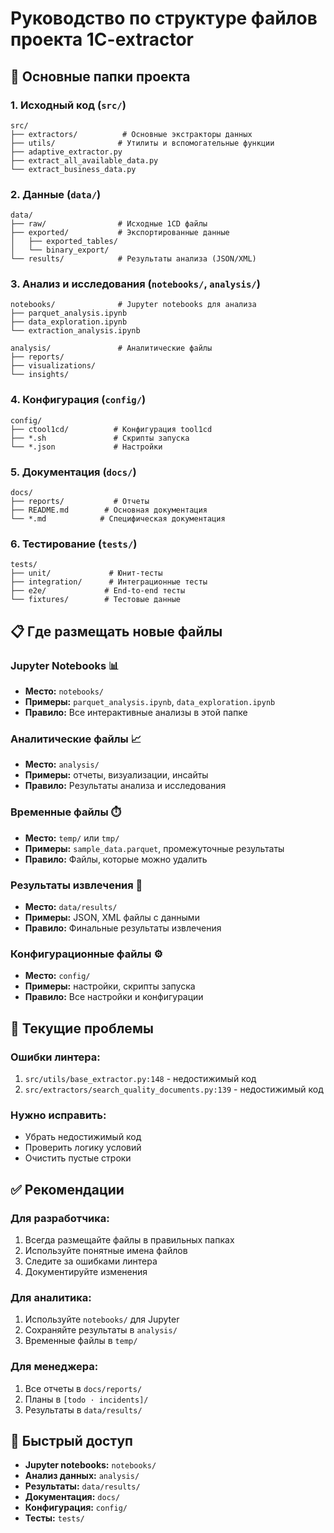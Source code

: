 # Руководство по структуре файлов проекта 1C-extractor

## 📁 Основные папки проекта

### **1. Исходный код** (`src/`)
```
src/
├── extractors/          # Основные экстракторы данных
├── utils/              # Утилиты и вспомогательные функции
├── adaptive_extractor.py
├── extract_all_available_data.py
└── extract_business_data.py
```

### **2. Данные** (`data/`)
```
data/
├── raw/                # Исходные 1CD файлы
├── exported/           # Экспортированные данные
│   ├── exported_tables/
│   └── binary_export/
└── results/            # Результаты анализа (JSON/XML)
```

### **3. Анализ и исследования** (`notebooks/`, `analysis/`)
```
notebooks/              # Jupyter notebooks для анализа
├── parquet_analysis.ipynb
├── data_exploration.ipynb
└── extraction_analysis.ipynb

analysis/               # Аналитические файлы
├── reports/
├── visualizations/
└── insights/
```

### **4. Конфигурация** (`config/`)
```
config/
├── ctool1cd/          # Конфигурация tool1cd
├── *.sh               # Скрипты запуска
└── *.json             # Настройки
```

### **5. Документация** (`docs/`)
```
docs/
├── reports/           # Отчеты
├── README.md        # Основная документация
└── *.md            # Специфическая документация
```

### **6. Тестирование** (`tests/`)
```
tests/
├── unit/             # Юнит-тесты
├── integration/      # Интеграционные тесты
├── e2e/             # End-to-end тесты
└── fixtures/        # Тестовые данные
```

## 📋 Где размещать новые файлы

### **Jupyter Notebooks** 📊
- **Место:** `notebooks/`
- **Примеры:** `parquet_analysis.ipynb`, `data_exploration.ipynb`
- **Правило:** Все интерактивные анализы в этой папке

### **Аналитические файлы** 📈
- **Место:** `analysis/`
- **Примеры:** отчеты, визуализации, инсайты
- **Правило:** Результаты анализа и исследования

### **Временные файлы** ⏱️
- **Место:** `temp/` или `tmp/`
- **Примеры:** `sample_data.parquet`, промежуточные результаты
- **Правило:** Файлы, которые можно удалить

### **Результаты извлечения** 📄
- **Место:** `data/results/`
- **Примеры:** JSON, XML файлы с данными
- **Правило:** Финальные результаты извлечения

### **Конфигурационные файлы** ⚙️
- **Место:** `config/`
- **Примеры:** настройки, скрипты запуска
- **Правило:** Все настройки и конфигурации

## 🚨 Текущие проблемы

### **Ошибки линтера:**
1. `src/utils/base_extractor.py:148` - недостижимый код
2. `src/extractors/search_quality_documents.py:139` - недостижимый код

### **Нужно исправить:**
- Убрать недостижимый код
- Проверить логику условий
- Очистить пустые строки

## ✅ Рекомендации

### **Для разработчика:**
1. Всегда размещайте файлы в правильных папках
2. Используйте понятные имена файлов
3. Следите за ошибками линтера
4. Документируйте изменения

### **Для аналитика:**
1. Используйте `notebooks/` для Jupyter
2. Сохраняйте результаты в `analysis/`
3. Временные файлы в `temp/`

### **Для менеджера:**
1. Все отчеты в `docs/reports/`
2. Планы в `[todo · incidents]/`
3. Результаты в `data/results/`

## 📍 Быстрый доступ

- **Jupyter notebooks:** `notebooks/`
- **Анализ данных:** `analysis/`
- **Результаты:** `data/results/`
- **Документация:** `docs/`
- **Конфигурация:** `config/`
- **Тесты:** `tests/`
